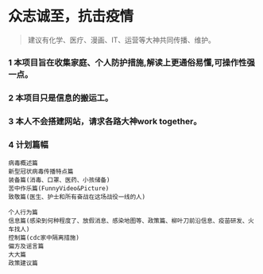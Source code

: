 # 众志诚至，抗击疫情
> 建议有化学、医疗、漫画、IT、运营等大神共同传播、维护。

### 1  本项目旨在收集家庭、个人防护措施,解读上更通俗易懂,可操作性强一点。

### 2  本项目只是信息的搬运工。

### 3  本人不会搭建网站，请求各路大神work together。


### 4  计划篇幅
	病毒概述篇
	新型冠状病毒传播特点篇
	装备篇(消毒、口罩、医药、小孩储备)
	苦中作乐篇(FunnyVideo&Picture)
	致敬篇(医生、护士和所有奋战在这场战役一线的人)
	
	个人行为篇
	信息篇(感染到何种程度了、放假消息、感染地图等、政策篇、柳叶刀前沿信息、疫苗研发、火车找人)			
	控制篇(cdc家中隔离措施) 
	偏方及谣言篇
	大大篇
	政策建议篇

